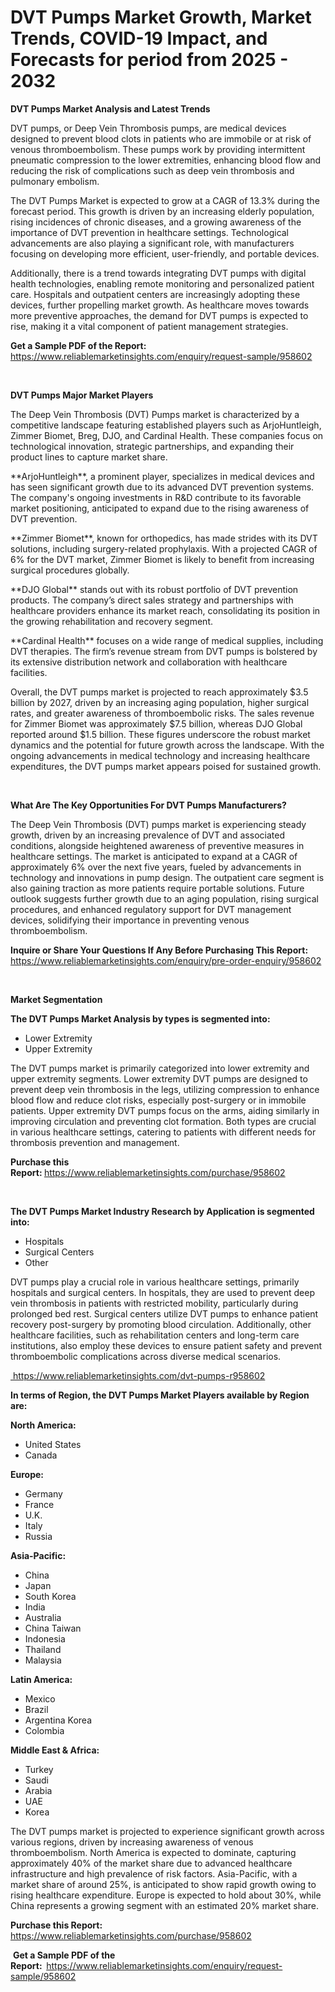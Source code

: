 <p><h1>DVT Pumps Market Growth, Market Trends, COVID-19 Impact, and Forecasts for period from 2025 - 2032</h1></p><p><strong>DVT Pumps Market Analysis and Latest Trends</strong></p>
<p><p>DVT pumps, or Deep Vein Thrombosis pumps, are medical devices designed to prevent blood clots in patients who are immobile or at risk of venous thromboembolism. These pumps work by providing intermittent pneumatic compression to the lower extremities, enhancing blood flow and reducing the risk of complications such as deep vein thrombosis and pulmonary embolism. </p><p>The DVT Pumps Market is expected to grow at a CAGR of 13.3% during the forecast period. This growth is driven by an increasing elderly population, rising incidences of chronic diseases, and a growing awareness of the importance of DVT prevention in healthcare settings. Technological advancements are also playing a significant role, with manufacturers focusing on developing more efficient, user-friendly, and portable devices.</p><p>Additionally, there is a trend towards integrating DVT pumps with digital health technologies, enabling remote monitoring and personalized patient care. Hospitals and outpatient centers are increasingly adopting these devices, further propelling market growth. As healthcare moves towards more preventive approaches, the demand for DVT pumps is expected to rise, making it a vital component of patient management strategies.</p></p>
<p><strong>Get a Sample PDF of the Report:&nbsp;</strong> <a href="https://www.reliablemarketinsights.com/enquiry/request-sample/958602?utm_campaign=2756&utm_medium=2&utm_source=Github&utm_content=ia&utm_term=13042025&utm_id=dvt-pumps">https://www.reliablemarketinsights.com/enquiry/request-sample/958602</a></p>
<p>&nbsp;</p>
<p><strong>DVT Pumps Major Market Players</strong></p>
<p><p>The Deep Vein Thrombosis (DVT) Pumps market is characterized by a competitive landscape featuring established players such as ArjoHuntleigh, Zimmer Biomet, Breg, DJO, and Cardinal Health. These companies focus on technological innovation, strategic partnerships, and expanding their product lines to capture market share.</p><p>**ArjoHuntleigh**, a prominent player, specializes in medical devices and has seen significant growth due to its advanced DVT prevention systems. The company's ongoing investments in R&D contribute to its favorable market positioning, anticipated to expand due to the rising awareness of DVT prevention.</p><p>**Zimmer Biomet**, known for orthopedics, has made strides with its DVT solutions, including surgery-related prophylaxis. With a projected CAGR of 6% for the DVT market, Zimmer Biomet is likely to benefit from increasing surgical procedures globally.</p><p>**DJO Global** stands out with its robust portfolio of DVT prevention products. The company’s direct sales strategy and partnerships with healthcare providers enhance its market reach, consolidating its position in the growing rehabilitation and recovery segment.</p><p>**Cardinal Health** focuses on a wide range of medical supplies, including DVT therapies. The firm’s revenue stream from DVT pumps is bolstered by its extensive distribution network and collaboration with healthcare facilities.</p><p>Overall, the DVT pumps market is projected to reach approximately $3.5 billion by 2027, driven by an increasing aging population, higher surgical rates, and greater awareness of thromboembolic risks. The sales revenue for Zimmer Biomet was approximately $7.5 billion, whereas DJO Global reported around $1.5 billion. These figures underscore the robust market dynamics and the potential for future growth across the landscape. With the ongoing advancements in medical technology and increasing healthcare expenditures, the DVT pumps market appears poised for sustained growth.</p></p>
<p>&nbsp;</p>
<p><strong>What Are The Key Opportunities For DVT Pumps Manufacturers?</strong></p>
<p><p>The Deep Vein Thrombosis (DVT) pumps market is experiencing steady growth, driven by an increasing prevalence of DVT and associated conditions, alongside heightened awareness of preventive measures in healthcare settings. The market is anticipated to expand at a CAGR of approximately 6% over the next five years, fueled by advancements in technology and innovations in pump design. The outpatient care segment is also gaining traction as more patients require portable solutions. Future outlook suggests further growth due to an aging population, rising surgical procedures, and enhanced regulatory support for DVT management devices, solidifying their importance in preventing venous thromboembolism.</p></p>
<p><strong>Inquire or Share Your Questions If Any Before Purchasing This Report:</strong> <a href="https://www.reliablemarketinsights.com/enquiry/pre-order-enquiry/958602?utm_campaign=2756&utm_medium=2&utm_source=Github&utm_content=ia&utm_term=13042025&utm_id=dvt-pumps">https://www.reliablemarketinsights.com/enquiry/pre-order-enquiry/958602</a></p>
<p>&nbsp;</p>
<p><strong>Market Segmentation</strong></p>
<p><strong>The DVT Pumps Market Analysis by types is segmented into:</strong></p>
<p><ul><li>Lower Extremity</li><li>Upper Extremity</li></ul></p>
<p><p>The DVT pumps market is primarily categorized into lower extremity and upper extremity segments. Lower extremity DVT pumps are designed to prevent deep vein thrombosis in the legs, utilizing compression to enhance blood flow and reduce clot risks, especially post-surgery or in immobile patients. Upper extremity DVT pumps focus on the arms, aiding similarly in improving circulation and preventing clot formation. Both types are crucial in various healthcare settings, catering to patients with different needs for thrombosis prevention and management.</p></p>
<p><strong>Purchase this Report:&nbsp;</strong><a href="https://www.reliablemarketinsights.com/purchase/958602?utm_campaign=2756&utm_medium=2&utm_source=Github&utm_content=ia&utm_term=13042025&utm_id=dvt-pumps">https://www.reliablemarketinsights.com/purchase/958602</a></p>
<p>&nbsp;</p>
<p><strong>The DVT Pumps Market Industry Research by Application is segmented into:</strong></p>
<p><ul><li>Hospitals</li><li>Surgical Centers</li><li>Other</li></ul></p>
<p><p>DVT pumps play a crucial role in various healthcare settings, primarily hospitals and surgical centers. In hospitals, they are used to prevent deep vein thrombosis in patients with restricted mobility, particularly during prolonged bed rest. Surgical centers utilize DVT pumps to enhance patient recovery post-surgery by promoting blood circulation. Additionally, other healthcare facilities, such as rehabilitation centers and long-term care institutions, also employ these devices to ensure patient safety and prevent thromboembolic complications across diverse medical scenarios.</p></p>
<p><a href="https://www.reliablemarketinsights.com/dvt-pumps-r958602?utm_campaign=2756&utm_medium=2&utm_source=Github&utm_content=ia&utm_term=13042025&utm_id=dvt-pumps">&nbsp;https://www.reliablemarketinsights.com/dvt-pumps-r958602</a></p>
<p><strong>In terms of Region, the DVT Pumps Market Players available by Region are:</strong></p>
<p>
    <p> <strong> North America: </strong>
        <ul>
            <li>United States</li>
            <li>Canada</li>
        </ul>
        </p> 
    <p> <strong> Europe: </strong>
        <ul>
            <li>Germany</li>
            <li>France</li>
            <li>U.K.</li>
            <li>Italy</li>
            <li>Russia</li>
        </ul>
        </p> 
    <p> <strong> Asia-Pacific: </strong>
        <ul>
            <li>China</li>
            <li>Japan</li>
            <li>South Korea</li>
            <li>India</li>
            <li>Australia</li>
            <li>China Taiwan</li>
            <li>Indonesia</li>
            <li>Thailand</li>
            <li>Malaysia</li>
        </ul>
        </p> 
    <p> <strong> Latin America: </strong>
        <ul>
            <li>Mexico</li>
            <li>Brazil</li>
            <li>Argentina Korea</li>
            <li>Colombia</li>
        </ul>
        </p> 
    <p> <strong> Middle East & Africa: </strong>
        <ul>
            <li>Turkey</li>
            <li>Saudi</li>
            <li>Arabia</li>
            <li>UAE</li>
            <li>Korea</li>
        </ul>
    </p>
    </p>
<p><p>The DVT pumps market is projected to experience significant growth across various regions, driven by increasing awareness of venous thromboembolism. North America is expected to dominate, capturing approximately 40% of the market share due to advanced healthcare infrastructure and high prevalence of risk factors. Asia-Pacific, with a market share of around 25%, is anticipated to show rapid growth owing to rising healthcare expenditure. Europe is expected to hold about 30%, while China represents a growing segment with an estimated 20% market share.</p></p>
<p><strong>Purchase this Report: </strong><a href="https://www.reliablemarketinsights.com/purchase/958602?utm_campaign=2756&utm_medium=2&utm_source=Github&utm_content=ia&utm_term=13042025&utm_id=dvt-pumps">https://www.reliablemarketinsights.com/purchase/958602</a></p>
<p>&nbsp;<strong>Get a Sample PDF of the Report:&nbsp;&nbsp;</strong><a href="https://www.reliablemarketinsights.com/enquiry/request-sample/958602?utm_campaign=2756&utm_medium=2&utm_source=Github&utm_content=ia&utm_term=13042025&utm_id=dvt-pumps">https://www.reliablemarketinsights.com/enquiry/request-sample/958602</a></p>
<p><strong></strong></p>
<p><p></p><p></p><p></p></p>